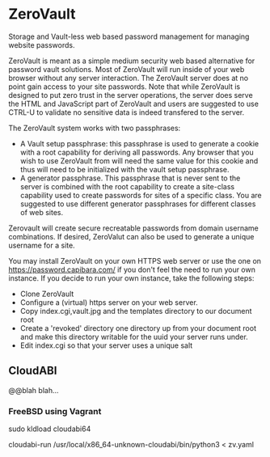 # ZeroVault
Storage and Vault-less web based password management for managing website passwords.

ZeroVault is meant as a simple medium security web based alternative for password vault solutions.
Most of ZeroVault will run inside of your web browser without any server interaction. 
The ZeroVault server does at no point gain access to your site passwords. Note that while ZeroVault
is designed to put zero trust in the server operations, the server does serve the HTML and JavaScript
part of ZeroVault and users are suggested to use CTRL-U to validate no sensitive data is indeed 
transfered to the server.

The ZeroVault system works with two passphrases:

* A Vault setup passphrase: this passphrase is used to generate a cookie with a root capability for deriving all passwords. Any browser that you wish to use ZeroVault from will need the same value for this cookie and thus will need to be initialized with the vault setup passphrase.
* A generator passphrase. This passphrase that is never sent to the server is combined with the root capability to create a site-class capability used to create passwords for sites of a specific class. You are suggested to use different generator passphrases for different classes of web sites.

Zerovault will create secure recreatable passwords from domain username combinations. If desired, ZeroValut can also be used to generate a unique username for a site.

You may install ZeroVault on your own HTTPS web server or use the one on https://password.capibara.com/ if you don't feel the need to run your own instance. If you decide to run your own instance, take the following steps:

* Clone ZeroVault
* Configure a (virtual) https server on your web server.
* Copy index.cgi,vault.jpg and the templates directory to our document root
* Create a 'revoked' directory one directory up from your document root and make this directory writable for the uuid your server runs under.
* Edit index.cgi so that your server uses a unique salt

## CloudABI

@@blah blah...

### FreeBSD using Vagrant

sudo kldload cloudabi64

cloudabi-run /usr/local/x86_64-unknown-cloudabi/bin/python3 < zv.yaml

